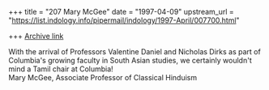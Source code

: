 +++
title = "207 Mary McGee"
date = "1997-04-09"
upstream_url = "https://list.indology.info/pipermail/indology/1997-April/007700.html"

+++
[Archive link](https://list.indology.info/pipermail/indology/1997-April/007700.html)

With the arrival of Professors Valentine Daniel and Nicholas Dirks as part
of Columbia's growing faculty in South Asian studies, we certainly
wouldn't mind a Tamil chair at Columbia!  
Mary McGee, Associate Professor of Classical Hinduism





